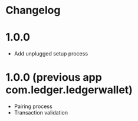 # Changelog

1.0.0
===
- Add unplugged setup process

1.0.0 (previous app com.ledger.ledgerwallet)
===
- Pairing process
- Transaction validation